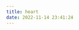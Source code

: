 ```yaml
---
title: heart
date: 2022-11-14 23:41:24
---
```


<canvas id="pinkboard"></canvas>

<script src="http://ajax.aspnetcdn.com/ajax/jQuery/jquery-2.1.1.min.js"></script>
<script>
console.log("js loaded");
var settings = {
	particles: {
		length: 500,
		// maximum amount of particles
		duration: 2,
		// particle duration in sec
		velocity: 100,
		// particle velocity in pixels/sec
		effect: -0.75,
		// play with this for a nice effect
		size: 30,
		// particle size in pixels
	},
};

/*
 * RequestAnimationFrame polyfill by Erik Möller
 */

(
	function() {
		console.log("heart into page");

		var b = 0;
		var c = ["ms", "moz", "webkit", "o"];
		for (var a = 0; a < c.length && !window.requestAnimationFrame; ++a) {
			window.requestAnimationFrame = window[c[a] + "RequestAnimationFrame"];
			window.cancelAnimationFrame = window[c[a] + "CancelAnimationFrame"] || window[c[a] + "CancelRequestAnimationFrame"]
		}
		if (!window.requestAnimationFrame) {
			window.requestAnimationFrame = function(h, e) {
				var d = new Date()
					.getTime();
				var f = Math.max(0, 16 - (d - b));
				var g = window.setTimeout(function() {
						h(d + f)
					},
					f);
				b = d + f;
				return g
			}
		}
		if (!window.cancelAnimationFrame) {
			window.cancelAnimationFrame = function(d) {
				clearTimeout(d)
			}
		}
	}());

/*
 * Point class
 */
var Point = (function() {
	function Point(x, y) {
		this.x = (typeof x !== 'undefined') ? x : 0;
		this.y = (typeof y !== 'undefined') ? y : 0;
	}
	Point.prototype.clone = function() {
		return new Point(this.x, this.y);
	};
	Point.prototype.length = function(length) {
		if (typeof length == 'undefined') return Math.sqrt(this.x * this.x + this.y * this.y);
		this.normalize();
		this.x *= length;
		this.y *= length;
		return this;
	};
	Point.prototype.normalize = function() {
		var length = this.length();
		this.x /= length;
		this.y /= length;
		return this;
	};
	return Point;
})();

/*
 * Particle class
 */
var Particle = (function() {
	function Particle() {
		this.position = new Point();
		this.velocity = new Point();
		this.acceleration = new Point();
		this.age = 0;
	}
	Particle.prototype.initialize = function(x, y, dx, dy) {
		this.position.x = x;
		this.position.y = y;
		this.velocity.x = dx;
		this.velocity.y = dy;
		this.acceleration.x = dx * settings.particles.effect;
		this.acceleration.y = dy * settings.particles.effect;
		this.age = 0;
	};
	Particle.prototype.update = function(deltaTime) {
		this.position.x += this.velocity.x * deltaTime;
		this.position.y += this.velocity.y * deltaTime;
		this.velocity.x += this.acceleration.x * deltaTime;
		this.velocity.y += this.acceleration.y * deltaTime;
		this.age += deltaTime;
	};
	Particle.prototype.draw = function(context, image) {
		function ease(t) {
			return (--t) * t * t + 1;
		}
		var size = image.width * ease(this.age / settings.particles.duration);
		context.globalAlpha = 1 - this.age / settings.particles.duration;
		context.drawImage(image, this.position.x - size / 2, this.position.y - size / 2, size, size);
	};
	return Particle;
})();

/*
 * ParticlePool class
 */
var ParticlePool = (function() {
	var particles, firstActive = 0,
		firstFree = 0,
		duration = settings.particles.duration;

	function ParticlePool(length) {
		// create and populate particle pool
		particles = new Array(length);
		for (var i = 0; i < particles.length; i++) particles[i] = new Particle();
	}
	ParticlePool.prototype.add = function(x, y, dx, dy) {
		particles[firstFree].initialize(x, y, dx, dy);

		// handle circular queue
		firstFree++;
		if (firstFree == particles.length) firstFree = 0;
		if (firstActive == firstFree) firstActive++;
		if (firstActive == particles.length) firstActive = 0;
	};
	ParticlePool.prototype.update = function(deltaTime) {
		var i;

		// update active particles
		if (firstActive < firstFree) {
			for (i = firstActive; i < firstFree; i++) particles[i].update(deltaTime);
		}
		if (firstFree < firstActive) {
			for (i = firstActive; i < particles.length; i++) particles[i].update(deltaTime);
			for (i = 0; i < firstFree; i++) particles[i].update(deltaTime);
		}

		// remove inactive particles
		while (particles[firstActive].age >= duration && firstActive != firstFree) {
			firstActive++;
			if (firstActive == particles.length) firstActive = 0;
		}

	};
	ParticlePool.prototype.draw = function(context, image) {
		// draw active particles
		if (firstActive < firstFree) {
			for (i = firstActive; i < firstFree; i++) particles[i].draw(context, image);
		}
		if (firstFree < firstActive) {
			for (i = firstActive; i < particles.length; i++) particles[i].draw(context, image);
			for (i = 0; i < firstFree; i++) particles[i].draw(context, image);
		}
	};
	return ParticlePool;
})();

/*
 * Putting it all together
 */

$(document).ready(function() {
	canvas = document.getElementById("pinkboard");
	console.log("heart into");
	console.log(canvas)
	var canvasObj = document.getElementById("pinkboard");
	var parentObj = canvasObj.parentNode; //.parentNode.parentNode;
	// console.log(parentObj.clientWidth);
	canvasObj.width = parentObj.clientWidth;
	canvasObj.height = parentObj.clientWidth;

	window.addEventListener("resize", () => {
		var canvasObj = document.getElementById("pinkboard");
		if (canvasObj) {
			var parentObj = canvasObj.parentNode; //.parentNode.parentNode;
			// console.log(parentObj.clientWidth);
			canvasObj.width = parentObj.clientWidth;
			canvasObj.height = parentObj.clientWidth;
		}
	});


	var context = canvas.getContext('2d'),
		particles = new ParticlePool(settings.particles.length),
		particleRate = settings.particles.length / settings.particles.duration,
		// particles/sec
		time;

	// get point on heart with -PI <= t <= PI
	function pointOnHeart(t) {
		return new Point(160 * Math.pow(Math.sin(t), 3), 130 * Math.cos(t) - 50 * Math.cos(2 * t) - 20 * Math.cos(3 * t) - 10 * Math.cos(4 * t) + 25);
	}

	// creating the particle image using a dummy canvas
	var image = (function() {
		var canvas = document.createElement('canvas'),
			context = canvas.getContext('2d');
		canvas.width = settings.particles.size;
		canvas.height = settings.particles.size;
		// helper function to create the path
		function to(t) {
			var point = pointOnHeart(t);
			point.x = settings.particles.size / 2 + point.x * settings.particles.size / 350;
			point.y = settings.particles.size / 2 - point.y * settings.particles.size / 350;
			return point;
		}
		// create the path
		context.beginPath();
		var t = -Math.PI;
		var point = to(t);
		context.moveTo(point.x, point.y);
		while (t < Math.PI) {
			t += 0.01; // baby steps!
			point = to(t);
			context.lineTo(point.x, point.y);
		}
		context.closePath();
		// create the fill
		context.fillStyle = '#ea80b0';
		context.fill();
		// create the image
		var image = new Image();
		image.src = canvas.toDataURL();
		return image;
	})();

	// render that thing!
	function render() {
		// next animation frame
		requestAnimationFrame(render);

		// update time
		var newTime = new Date()
			.getTime() / 1000,
			deltaTime = newTime - (time || newTime);
		time = newTime;

		// clear canvas
		context.clearRect(0, 0, canvas.width, canvas.height);

		// create new particles
		var amount = particleRate * deltaTime;
		for (var i = 0; i < amount; i++) {
			var pos = pointOnHeart(Math.PI - 2 * Math.PI * Math.random());
			var dir = pos.clone()
				.length(settings.particles.velocity);
			particles.add(canvas.width / 2 + pos.x, canvas.height / 2 - pos.y, dir.x, -dir.y);
		}

		// update and draw particles
		particles.update(deltaTime);
		particles.draw(context, image);
	}

	// handle (re-)sizing of the canvas
	function onResize() {
		canvas.width = canvas.clientWidth;
		canvas.height = canvas.clientHeight;
	}
	window.onresize = onResize;

	// delay rendering bootstrap
	setTimeout(function() {
			onResize();
			render();
		},
		10);
});
//)(document.getElementById("pinkboard"));

</script>